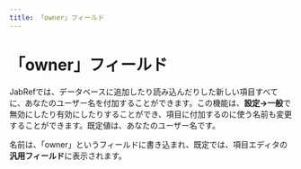 ```yaml
---
title: 「owner」フィールド
---
```


# 「owner」フィールド

JabRefでは、データベースに追加したり読み込んだりした新しい項目すべてに、あなたのユーザー名を付加することができます。この機能は、**設定→一般**で無効にしたり有効にしたりすることができ、項目に付加するのに使う名前も変更することができます。既定値は、あなたのユーザー名です。

名前は、「owner」というフィールドに書き込まれ、既定では、項目エディタの**汎用フィールド**に表示されます。

